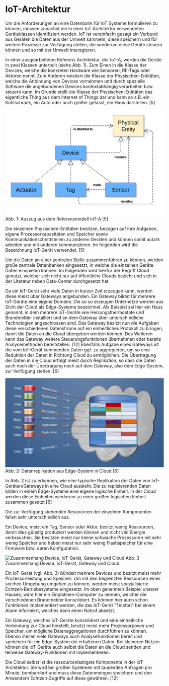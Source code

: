 # IoT-Architektur

Um die Anforderungen an eine Datenbank für IoT Systeme formulieren zu können, müssen zunächst die in einer IoT Architektur verwendeten Geräteklassen identifiziert werden. IoT ist vereinfacht gesagt ein Verbund aus Geräten die Daten aus der Umwelt sammeln, diese speichern und für weitere Prozesse zur Verfügung stellen, die wiederum diese Geräte steuern können und so mit der Umwelt interagieren.

In einer ausgearbeiteten Referenz Architektur, der IoT-A, werden die Geräte in zwei Klassen unterteilt (siehe Abb. 1).
Zum Einen in die Klasse der Devices, welche die konkreten Hardware wie Sensoren, RF-Tags oder Aktoren nennt. Zum Anderen existiert die Klasse der Physischen-Entitäten, welche die Anbindung von Devices vornehmen und durch spezielle Software die angebundenen Devices kontextabhängig verarbeiten bzw. steuern kann. Im Grunde stellt die Klasse der Physischen-Entitäten das eigentliche Thing aus dem Internet of Things dar und kann so z.B. ein Kühlschrank, ein Auto oder auch größer gefasst, ein Haus darstellen. [5]

![Auszug aus dem Referenzmodell IoT-A](img/iot-a_auszug_modell.png)
Abb. 1: Auszug aus dem Referenzmodell IoT-A [5]

Die einzelnen Physischen-Entitäten besitzen, bezogen auf ihre Aufgaben, eigene Prozessorkapazitäten und Speicher sowie Kommunikationschnittstellen zu anderen Geräten und können somit autark arbeiten und mit anderen kommunizieren. Im folgenden wird die Bezeichnung IoT-Gerät verwendet. [5]

Um die Daten an einer zentralen Stelle zusammenführen zu können, werden große zentrale Datenbanken eingesetzt, in welche die einzelnen Geräte Daten einspielen können. Im Folgenden wird hierfür der Begriff Cloud genutzt, welcher sich nicht nur auf öffentliche Clouds bezieht und sich in der Literatur neben Data-Center durchgesetzt hat.

Da ein IoT-Gerät sehr viele Daten in kurzer Zeit erzeugen kann, werden diese meist über Gateways angebunden. Ein Gateway bildet für mehrere IoT-Geräte eine eigene Domäne. Die so so erzeugen Unternetze werden aus Sicht der Cloud als Edge-Systeme bezeichnet. Als Beispiel sei hier ein Haus genannt, in dem mehrere IoT-Geräte wie Heizungsthermostate und Brandmelder installiert und an dem Gateway über unterschiedliche Technologien angeschlossen sind. Das Gateway besitzt nun die Aufgaben diese verschiedenen Datenströme auf ein einheitliches Protokoll zu bringen, damit die Daten an die Cloud übergeben werden können. Des Weiteren kann das Gateway weitere Steuerungsfunktionen übernehmen oder bereits Analysemethoden bereitstellen. [12] Ebenfalls Aufgabe eines Gateways ist die vom IoT-Gerät kommenden Daten ggf. zu aggregieren, um so eine Reduktion der Daten in Richtung Cloud zu ermöglichen. Die Übertragung der Daten in die Cloud erfolgt meist durch Replikation, so dass die Daten auch nach der Übertragung noch auf dem Gateway, also dem Edge-System, zur Verfügung stehen.
[6]

![Datenreplikation aus Edge-System in Cloud](img/data-distribution-figure5.png)
Abb. 2: Datenreplikation aus Edge-System in Cloud [6]

In Abb. 2 ist zu erkennen, wie eine typische Replikation der Daten von IoT-Geräten/Gateways in eine Cloud aussieht. Die zu replizierenden Daten bilden in einem Edge-Systeme eine eigene logische Einheit. In der Cloud werden diese Einheiten wiederum zu einer großen logischen Einheit zusammen gesetzt
[6]

Die zur Verfügung stehenden Ressourcen der einzelnen Komponenten fallen sehr unterschiedlich aus.

Ein Device, meist ein Tag, Sensor oder Aktor, besitzt wenig Ressourcen, damit dies günstig produziert werden können und nicht viel Energie verbrauchen. Sie besitzen meist nur kleine schwache Prozessoren mit sehr wenig Speicher und haben meist nur sehr wenig Flashspeicher für eine Firmware bzw. deren Konfiguration.

![Zusammenhang Device, IoT-Gerät, Gateway und Cloud](img/iot_overview.png)
Abb. 3 Zusammenhang Device, IoT-Gerät, Gateway und Cloud

Ein IoT-Gerät (vgl. Abb. 3) bündelt mehrere Devices und besitzt meist mehr Prozessorleistung und Speicher. Um mit den begrenzten Ressourcen eines solchen Umgebung umgehen zu können, werden meist spezialisierte Echtzeit-Betriebssysteme eingesetzt. Im oben genannten Beispiel unserer Hauses, wäre hier ein Einplatinen-Computer zu nennen, welcher die verschiedenen Brandmelder konsolidiert. Es können hier auch schon Funktionen implementiert werden, die das IoT-Gerät "Telefon" bei einem Alarm informiert, welches dann einen Notruf absetzt.

Ein Gateway, welches IoT-Geräte konsolidiert und eine einheitliche Verbindung zur Cloud herstellt, besitzt meist mehr Prozessorpower und Speicher, um mögliche Datenaggregationen durchführen zu können. Ebenso stellen viele Gateways auch Analysefunktionen bereit und speichern für ein Edge-System die erhaltenen Daten. Bei kleineren Netzen können die IoT-Geräte auch selbst die Daten an die Cloud senden und teilweise Gateway-Funktionen mit implementieren.

Die Cloud selbst ist die ressourcenlastigste Komponente in der IoT-Architektur. Sie wird bei großen Systemen mit tausenden Anfragen pro Minute. bombardiert und muss diese Datenmengen speichern und den Anwendern Echtzeit-Zugriffe auf diese gewähren.
[12]
